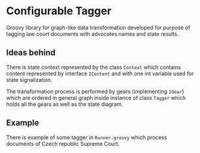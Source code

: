 Configurable Tagger
===================

Groovy library for graph-like data transformation developed for purpose of tagging law court documents
with advocates names and state results.

Ideas behind
------------

There is state context represented by the class `Context` which contains content represented by interface `IContent`
and with one int variable used for state signalization.

The transformation process is performed by gears (implementing `IGear`) which are ordered in general graph inside
instance of class `Tagger` which holds all the gears as well as the state diagram.

Example
-------

There is example of some tagger in `Runner.groovy` which process documents of Czech republic Supreme Court.

